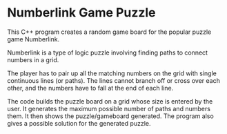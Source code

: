 # Numberlink Game Puzzle

This C++ program creates a random game board for the popular puzzle game Numberlink.

Numberlink is a type of logic puzzle involving finding paths to connect numbers in a grid.

The player has to pair up all the matching numbers on the grid with single continuous lines (or paths). The lines cannot branch off or cross over each other, and the numbers have to fall at the end of each line.

The code builds the puzzle board on a grid whose size is entered by the user.
It generates the maximum possible number of paths and numbers them.
It then shows the puzzle/gameboard generated.
The program also gives a possible solution for the generated puzzle.

